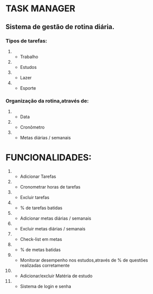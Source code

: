 # TASK MANAGER

## Sistema de gestão de rotina diária.
### Tipos de tarefas:
1. - Trabalho
2. - Estudos
3. - Lazer
4. - Esporte
### Organização da rotina,através de:
1. - Data
2. - Cronômetro
3. - Metas diárias / semanais

# FUNCIONALIDADES:
1. - Adicionar Tarefas
2. - Cronometrar horas de tarefas
3. - Excluir tarefas
4. - % de tarefas batidas
5. - Adicionar metas diárias / semanais
6. - Excluir metas diárias / semanais
7. - Check-list em metas
8. - % de metas batidas
9. - Monitorar desempenho nos estudos,através de % de questões realizadas corretamente
10. - Adicionar/excluir Matéria de estudo
11. - Sistema de login e senha


